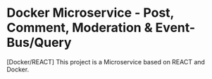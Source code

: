 # Docker Microservice - Post, Comment, Moderation & Event-Bus/Query

[Docker/REACT] This project is a Microservice based on REACT and Docker.
